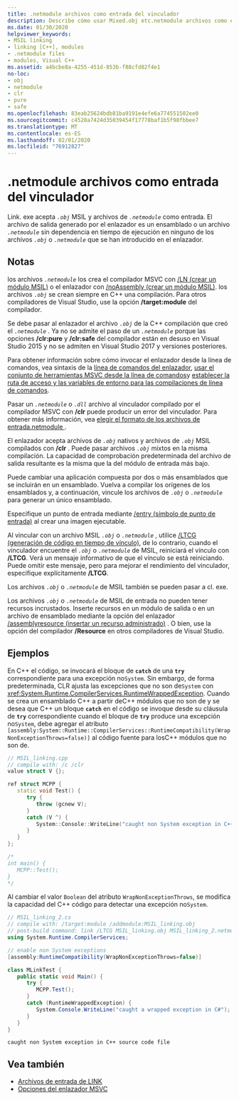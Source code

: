 ```yaml
---
title: .netmodule archivos como entrada del vinculador
description: Describe cómo usar Mixed.obj etc.netmodule archivos como entrada del vinculador al crear ensamblados .NET.
ms.date: 01/30/2020
helpviewer_keywords:
- MSIL linking
- linking [C++], modules
- .netmodule files
- modules, Visual C++
ms.assetid: a4bcbe8a-4255-451d-853b-f88cfd82f4e1
no-loc:
- obj
- netmodule
- clr
- pure
- safe
ms.openlocfilehash: 83eab25624bdb81ba9191e4efe6a774551502ee0
ms.sourcegitcommit: c4528a7424d35039454f17778baf1b5f98fbbee7
ms.translationtype: MT
ms.contentlocale: es-ES
ms.lasthandoff: 02/01/2020
ms.locfileid: "76912827"
---
```

# <a name="opno-locnetmodule-files-as-linker-input"></a>.netmodule archivos como entrada del vinculador

Link. exe acepta *`.obj`* MSIL y archivos de *`.netmodule`* como entrada. El archivo de salida generado por el enlazador es un ensamblado o un archivo *`.netmodule`* sin dependencia en tiempo de ejecución en ninguno de los archivos *`.obj`* o *`.netmodule`* que se han introducido en el enlazador.

## <a name="remarks"></a>Notas

los archivos *`.netmodule`* los crea el compilador MSVC con [/LN (crear un módulo MSIL)](ln-create-msil-module.md) o el enlazador con [/noAssembly (crear un módulo MSIL)](noassembly-create-a-msil-module.md). los archivos *`.obj`* se crean siempre en C++ una compilación. Para otros compiladores de Visual Studio, use la opción **/target:module** del compilador.

Se debe pasar al enlazador el archivo *`.obj`* de la C++ compilación que creó el *`.netmodule`* . Ya no se admite el paso de un *`.netmodule`* porque las opciones **/clr:pure** y **/clr:safe** del compilador están en desuso en Visual Studio 2015 y no se admiten en Visual Studio 2017 y versiones posteriores.

Para obtener información sobre cómo invocar el enlazador desde la línea de comandos, vea sintaxis de la [línea de comandos del enlazador](linking.md), [usar el conjunto de herramientas MSVC desde la línea de comandos](../building-on-the-command-line.md)y [establecer la ruta de acceso y las variables de entorno para las compilaciones de línea de comandos](../setting-the-path-and-environment-variables-for-command-line-builds.md).

Pasar un *`.netmodule`* o *`.dll`* archivo al vinculador compilado por el compilador MSVC con **/clr** puede producir un error del vinculador. Para obtener más información, vea [elegir el formato de los archivos de entrada.netmodule ](choosing-the-format-of-netmodule-input-files.md).

El enlazador acepta archivos de *`.obj`* nativos y archivos de *`.obj`* MSIL compilados con **/clr** . Puede pasar archivos *`.obj`* mixtos en la misma compilación. La capacidad de comprobación predeterminada del archivo de salida resultante es la misma que la del módulo de entrada más bajo.

Puede cambiar una aplicación compuesta por dos o más ensamblados que se incluirán en un ensamblado. Vuelva a compilar los orígenes de los ensamblados y, a continuación, vincule los archivos de *`.obj`* o *`.netmodule`* para generar un único ensamblado.

Especifique un punto de entrada mediante [/entry (símbolo de punto de entrada)](entry-entry-point-symbol.md) al crear una imagen ejecutable.

Al vincular con un archivo MSIL *`.obj`* o *`.netmodule`* , utilice [/LTCG (generación de código en tiempo de vínculo)](ltcg-link-time-code-generation.md), de lo contrario, cuando el vinculador encuentre el *`.obj`* o *`.netmodule`* de MSIL, reiniciará el vínculo con **/LTCG**. Verá un mensaje informativo de que el vínculo se está reiniciando. Puede omitir este mensaje, pero para mejorar el rendimiento del vinculador, especifique explícitamente **/LTCG**.

Los archivos *`.obj`* o *`.netmodule`* de MSIL también se pueden pasar a cl. exe.

Los archivos *`.obj`* o *`.netmodule`* de MSIL de entrada no pueden tener recursos incrustados. Inserte recursos en un módulo de salida o en un archivo de ensamblado mediante la opción del enlazador [/assemblyresource (insertar un recurso administrado)](assemblyresource-embed-a-managed-resource.md) . O bien, use la opción del compilador **/Resource** en otros compiladores de Visual Studio.

## <a name="examples"></a>Ejemplos

En C++ el código, se invocará el bloque de **`catch`** de una **`try`** correspondiente para una excepción no`System`. Sin embargo, de forma predeterminada, CLR ajusta las excepciones que no son de`System` con <xref:System.Runtime.CompilerServices.RuntimeWrappedException>. Cuando se crea un ensamblado C++ a partir deC++ módulos que no son de y se desea que C++ un bloque **`catch`** en el código se invoque desde su cláusula de **`try`** correspondiente cuando el bloque de **`try`** produce una excepción no`System`, debe agregar el atributo `[assembly:System::Runtime::CompilerServices::RuntimeCompatibility(WrapNonExceptionThrows=false)]` al código fuente para losC++ módulos que no son de.

```cpp
// MSIL_linking.cpp
// compile with: /c /clr
value struct V {};

ref struct MCPP {
   static void Test() {
      try {
         throw (gcnew V);
      }
      catch (V ^) {
         System::Console::WriteLine("caught non System exception in C++ source code file");
      }
   }
};

/*
int main() {
   MCPP::Test();
}
*/
```

Al cambiar el valor `Boolean` del atributo `WrapNonExceptionThrows`, se modifica la capacidad del C++ código para detectar una excepción no`System`.

```csharp
// MSIL_linking_2.cs
// compile with: /target:module /addmodule:MSIL_linking.obj
// post-build command: link /LTCG MSIL_linking.obj MSIL_linking_2.netmodule /entry:MLinkTest.Main /out:MSIL_linking_2.exe /subsystem:console
using System.Runtime.CompilerServices;

// enable non System exceptions
[assembly:RuntimeCompatibility(WrapNonExceptionThrows=false)]

class MLinkTest {
   public static void Main() {
      try {
         MCPP.Test();
      }
      catch (RuntimeWrappedException) {
         System.Console.WriteLine("caught a wrapped exception in C#");
      }
   }
}
```

```Output
caught non System exception in C++ source code file
```

## <a name="see-also"></a>Vea también

- [Archivos de entrada de LINK](link-input-files.md)
- [Opciones del enlazador MSVC](linker-options.md)
